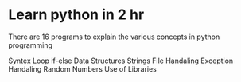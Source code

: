 # Learn python in 2 hr

There are 16 programs to explain the various concepts in python programming

Syntex
Loop
if-else
Data Structures
Strings
File Handaling
Exception Handaling
Random Numbers
Use of Libraries
